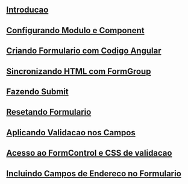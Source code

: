 ## [Introducao](01-introducao.md)
## [Configurando Modulo e Component](02-configurando-modulo-e-component.md)
## [Criando Formulario com Codigo Angular](03-criando-form-com-codigo-angular.md)
## [Sincronizando HTML com FormGroup](04-sincronizando-html-com-formgroup.md)
## [Fazendo Submit](05-fazendo-submit.md)
## [Resetando Formulario](06-resetando-form.md)
## [Aplicando Validacao nos Campos](07-aplicando-validacao-nos-campos.md)
## [Acesso ao FormControl e CSS de validacao](08-acesso-ao-formcontrol-e-css-de-validacao-dos-campos.md)
## [Incluindo Campos de Endereco no Formulario](09-campos-de-endereco-migrando-um-formulario-template-driven-para-data-driven.md)
